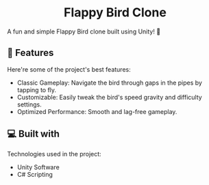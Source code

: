 <h1 align="center" id="title">Flappy Bird Clone</h1>

<p id="description">A fun and simple Flappy Bird clone built using Unity! 🚀</p>


  
<h2>🧐 Features</h2>

Here're some of the project's best features:

*   Classic Gameplay: Navigate the bird through gaps in the pipes by tapping to fly.
*   Customizable: Easily tweak the bird's speed gravity and difficulty settings.
*   Optimized Performance: Smooth and lag-free gameplay.



  
  
<h2>💻 Built with</h2>

Technologies used in the project:

*   Unity Software
*   C# Scripting




